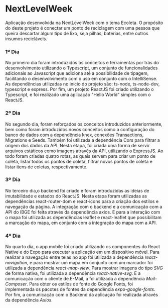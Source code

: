 # NextLevelWeek
Aplicação desenvolvida na NextLevelWeek com o tema Ecoleta. O propósito do deste projeto é conectar um ponto de reciclagem com uma pessoa que queira descartar algum tipo de lixo, seja pilhas, baterias, entre outros insumos recicláveis.

### 1º Dia
No primeiro dia foram introduzidos os conceitos e ferramentas por trás do desenvolvimento utilizando o Typescript, um conjunto de funcionalidades adicionais ao Javascript que adiciona até a possibilidade de tipagem, facilitando o desenvolvimento com o uso em conjunto com o IntelliSense. As dependências utilizadas no início do projeto são: ts-node, ts-node-dev, typescript e express.
Por fim, um projeto ReactJS foi criado utilizando o Typescript, e foi realizado uma aplicação "Hello World" simples com o ReactJS.

### 2º Dia
No segundo dia, foram reforçados os conceitos introduzidos anteriormente, bem como foram introduzidos novos conceitos como a configuração do banco de dados com a dependência knex, conexões Transactions, Migrations e Seeds. Também foi utilizada a dependência Cors para filtrar a origem dos dados da API. Nesta etapa, foi criada uma forma de servir arquivos estáticos como imagens através da API, utilizando o ExpressJS. Ao todo foram criadas quatro rotas, as quais servem para criar um ponto de coleta, listar todos os pontos de coleta, filtrar novos pontos de coleta e listar itens de coletas, respectivamente.

### 3º Dia
No terceiro dia,o backend foi criado e foram introduzidas as ideias de imutabilidade e estados do ReactJS. Nesta etapa foram utilizadas as dependências react-router-dom e react-icons para a criação dos estilos e navegação da página. A integração com o backend e a comunicação com a API do IBGE foi feita através da dependência axios. E para a interação com o mapa foi utilizada as dependências leaflet e react-leaflet que possibilitam a marcação do mapa, em conjunto com a integração do mapa com a API.

### 4º Dia
No quarto dia, o app mobile foi criado utilizando os componentes do React Native e do Expo para executar a aplicação em um dispositivo móvel. Para realizar a navegação entre telas no app foi utilizada a dependência *react-navigation*, e para mostrar um mapa em conjunto com um marcador foi utilizada a dependência *react-map-view*. Para mostrar imagens do tipo *SVG* de forma nativa, foi utilizada a dependência *react-native-svg*. E a comunicação com o cliente de E-Mail, a foi utilizada a dependência *Mail-Composer*. Para obter os estilos de fonte do Google Fonts, foi implementada os pacotes de fontes da dependência *expo-google-fonts*. Por fim, a comunicação com o Backend da aplicação foi realizada através da dependência *Axios*.
